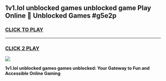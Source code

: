 
## 1v1.lol unblocked games unblocked game Play Online 👋 Unblocked Games #g5e2p
<h3>
<a href="https://premium.freeplayer.one?title=1v1.lol_unblocked_games&ref=21F">CLICK TO PLAY</a></h3>
<hr>

<h3>
<a href="https://premium.freeplayer.one?title=1v1.lol_unblocked_games&ref=21F">CLICK 2 PLAY</a>
  
</h3>

<a href="https://premium.freeplayer.one?title=1v1.lol_unblocked_games&ref=21F/"><img src="https://clearcache.store/games.png"></a>


**1v1.lol unblocked games games unblocked: Your Gateway to Fun and Accessible Online Gaming**
